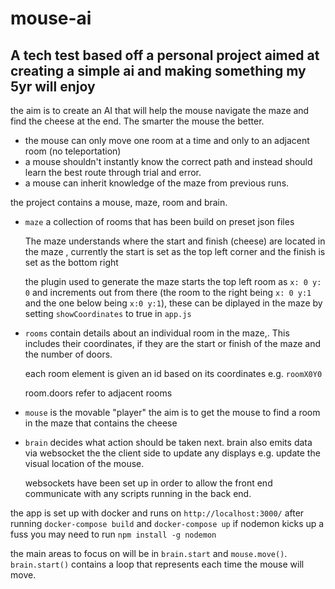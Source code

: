 # mouse-ai

A tech test based off a personal project aimed at creating a simple ai and making something my 5yr will enjoy
-

the aim is to create an AI that will help the mouse navigate the maze and find the cheese at the end. The smarter the mouse the better.

- the mouse can only move one room at a time and only to an adjacent room (no teleportation)
- a mouse shouldn't instantly know the correct path and instead should learn the best route through trial and error.
- a mouse can inherit knowledge of the maze from previous runs.

the project contains a mouse, maze, room and brain.

- `maze` a collection of rooms that has been build on preset json files

    The maze understands where the start and finish (cheese) are located in the maze
   , currently the start is set as the top left corner and the finish is set as the bottom right
   
   the plugin used to generate the maze starts the top left room as `x: 0 y: 0` and increments out from there (the room to the right being `x: 0 y:1` and the one below being `x:0 y:1`), 
   these can be diplayed in the maze by setting `showCoordinates` to true in `app.js`
   
- `rooms` contain details about an individual room in the maze,. This includes their coordinates, if they are the start or finish of the maze and the number of doors.
    
    each room element is given an id based on its coordinates e.g. `roomX0Y0`
    
    room.doors refer to adjacent rooms

- `mouse` is the movable "player" the aim is to get the mouse to find a room in the maze that contains the cheese

- `brain` decides what action should be taken next. brain also emits data via websocket the the client side to update any displays e.g. update the visual location of the mouse.

    websockets have been set up in order to allow the front end communicate with any scripts running in the back end.


the app is set up with docker and runs on `http://localhost:3000/` after running `docker-compose build` and `docker-compose up` 
if nodemon kicks up a fuss you may need to run `npm install -g nodemon`

the main areas to focus on will be in `brain.start` and `mouse.move()`. `brain.start()` contains a loop that represents each time the mouse will move.